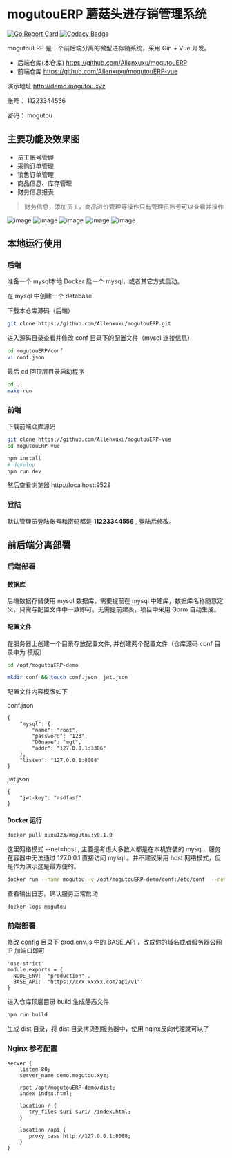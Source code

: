 # mogutouERP 蘑菇头进存销管理系统

[![Go Report Card](https://goreportcard.com/badge/github.com/Allenxuxu/mogutouERP)](https://goreportcard.com/report/github.com/Allenxuxu/mogutouERP)
[![Codacy Badge](https://api.codacy.com/project/badge/Grade/5c80672f0e8745b995a5b2e609d21ade)](https://app.codacy.com/app/Allenxuxu/mogutouERP?utm_source=github.com&utm_medium=referral&utm_content=Allenxuxu/mogutouERP&utm_campaign=Badge_Grade_Dashboard)

mogutouERP 是一个前后端分离的微型进存销系统，采用 Gin + Vue 开发。

- 后端仓库(本仓库) https://github.com/Allenxuxu/mogutouERP
- 前端仓库 https://github.com/Allenxuxu/mogutouERP-vue

演示地址 http://demo.mogutou.xyz

账号： 11223344556

密码： mogutou

## 主要功能及效果图

- 员工账号管理
- 采购订单管理
- 销售订单管理
- 商品信息、库存管理
- 财务信息报表

> 财务信息，添加员工，商品进价管理等操作只有管理员账号可以查看并操作

![image](.screenshots/index.png)
![image](.screenshots/stock.png)
![image](.screenshots/order.png)
![image](.screenshots/chart1.png)
![image](.screenshots/chart2.png)

## 本地运行使用

### 后端

准备一个 mysql本地 Docker 启一个 mysql，或者其它方式启动。

在 mysql 中创建一个 database

下载本仓库源码（后端）

```bash
git clone https://github.com/Allenxuxu/mogutouERP.git
```

进入源码目录查看并修改 conf 目录下的配置文件（mysql 连接信息）

```bash
cd mogutouERP/conf
vi conf.json
```

最后 cd 回顶层目录启动程序

```bash
cd ..
make run
```

### 前端

下载前端仓库源码

```bash
git clone https://github.com/Allenxuxu/mogutouERP-vue
cd mogutouERP-vue
```

```bash
npm install
# develop
npm run dev
```
然后查看浏览器 http://localhost:9528

### 登陆

默认管理员登陆账号和密码都是 **11223344556** , 登陆后修改。

## 前后端分离部署

### 后端部署

#### 数据库

后端数据存储使用 mysql 数据库，需要提前在 mysql 中建库，数据库名称随意定义，只需与配置文件中一致即可。无需提前建表，项目中采用 Gorm 自动生成。

#### 配置文件

在服务器上创建一个目录存放配置文件, 并创建两个配置文件（仓库源码 conf 目录中为 模版）

```bash
cd /opt/mogutouERP-demo

mkdir conf && touch conf.json  jwt.json
```
配置文件内容模版如下

conf.json
```
{
    "mysql": {
        "name": "root",
        "password": "123",
        "DBname": "mgt",
        "addr": "127.0.0.1:3306"
    },
    "listen": "127.0.0.1:8088"
}
```

jwt.json
```
{
    "jwt-key": "asdfasf"
}
```

#### Docker 运行

```bash
docker pull xuxu123/mogutou:v0.1.0
```

这里网络模式 --net=host , 主要是考虑大多数人都是在本机安装的 mysql，服务在容器中无法通过 127.0.0.1 直接访问 mysql 。并不建议采用 host 网络模式，但是作为演示这是最方便的。

```bash
docker run --name mogutou -v /opt/mogutouERP-demo/conf:/etc/conf  --net=host -d   xuxu123/mogutou:v0.1.0
```

查看输出日志，确认服务正常启动

```bash
docker logs mogutou
```

### 前端部署

修改 config 目录下 prod.env.js 中的 BASE_API ，改成你的域名或者服务器公网 IP 加端口即可

```
'use strict'
module.exports = {
  NODE_ENV: '"production"',
  BASE_API: '"https://xxx.xxxxx.com/api/v1"'
}
```

进入仓库顶层目录 build 生成静态文件

```bash
npm run build
```

生成 dist 目录，将 dist 目录拷贝到服务器中，使用 nginx反向代理就可以了

### Nginx 参考配置

```
server {
    listen 80;
    server_name demo.mogutou.xyz;

    root /opt/mogutouERP-demo/dist;
    index index.html;

    location / {
       try_files $uri $uri/ /index.html;
    }

    location /api {
       proxy_pass http://127.0.0.1:8088;
    }
}
```
